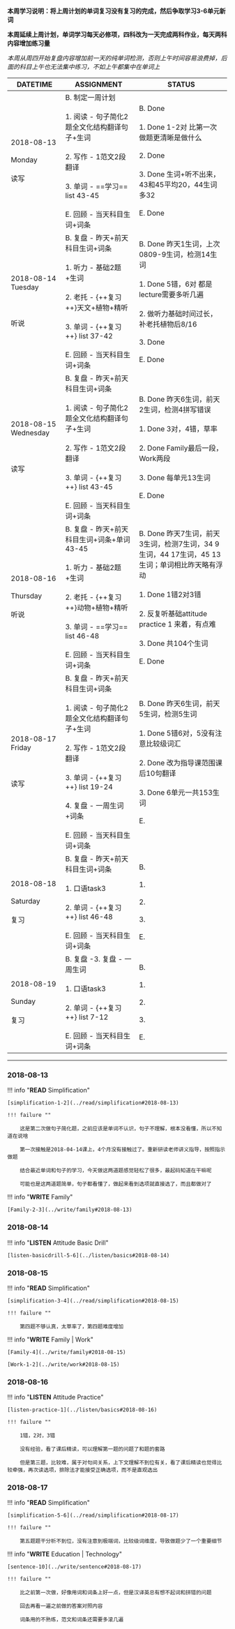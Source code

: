 **本周学习说明：将上周计划的单词复习没有复习的完成，然后争取学习3-6单元新词**

**本周延续上周计划，单词学习每天必修项，四科改为一天完成两科作业，每天两科内容增加练习量**

*本周从周四开始复盘内容增加前一天的纯单词检测，否则上午时间容易浪费掉，后面的科目上午也无法集中练习，不如上午都集中在单词上*


DATETIME |  ASSIGNMENT | STATUS
------------ | ------------- | -------------
2018-08-13 <br><br> Monday <br><br>读写 | B. 制定一周计划<br><br> 1. 阅读 - 句子简化2题全文化结构翻译句子+生词<br><br>2. 写作 - 1范文2段翻译<br><br>3. 单词 - ==学习== list 43-45 <br><br>E. 回顾 - 当天科目生词+词条 | B. Done<br><br>1. Done 1-2对 比第一次做题更清晰是做什么<br><br>2. Done<br><br>3. Done 生词+听不出来，43和45平均20，44生词多32<br><br>E. Done
2018-08-14 Tuesday <br><br> <br><br>听说 | B. 复盘 - 昨天+前天科目生词+词条<br><br>1. 听力 - 基础2题+生词<br><br> 2. 老托 - {++复习++}天文+植物+精听<br><br>3. 单词 - {++复习++} list 37-42 <br><br>E. 回顾 - 当天科目生词+词条 | B. Done 昨天1生词，上次0809-9生词，检测14生词<br><br>1. Done 5错，6对 都是lecture需要多听几遍<br><br>2. 做听力基础时间过长，补老托植物后8/16<br><br>3. Done<br><br>E. Done
2018-08-15 Wednesday <br><br> <br><br>读写 | B. 复盘 - 昨天+前天科目生词+词条<br><br>1. 阅读 - 句子简化2题全文化结构翻译句子+生词<br><br>2. 写作 - 1范文2段翻译<br><br>3. 单词 - {++复习++} list 43-45 <br><br>E. 回顾 - 当天科目生词+词条 | B. Done 昨天6生词，前天2生词，检测4拼写错误<br><br>1. Done 3对，4错，草率<br><br>2. Done Family最后一段，Work两段<br><br>3. Done 每单元13生词<br><br>E. Done
2018-08-16 <br><br> Thursday <br><br>听说  | B. 复盘 - 昨天+前天科目生词+词条+单词43-45<br><br>1. 听力 - 基础2题+生词<br><br> 2. 老托 - {++复习++}动物+植物+精听<br><br>3. 单词 - ==学习== list 46-48 <br><br>E. 回顾 - 当天科目生词+词条 | B. Done 昨天7生词，前天3生词，检测7生词，34 9生词，44 17生词，45 13生词；单词相比昨天略有浮动<br><br>1. Done 1错2对3错<br><br>2. 反复听基础attitude practice 1 来着，有点难<br><br>3. Done 共104个生词<br><br>E. Done
2018-08-17 Friday <br><br> <br><br>读写 | B. 复盘 - 昨天+前天科目生词+词条<br><br>1. 阅读 - 句子简化2题全文化结构翻译句子+生词<br><br>2. 写作 - 1范文2段翻译<br><br>3. 单词 - {++复习++} list 19-24<br><br>4. 复盘 - 一周生词+词条<br><br>E. 回顾 - 当天科目生词+词条 | B. Done 昨天6生词，前天5生词，检测5生词<br><br>1. Done 5错6对，5没有注意比较级词汇<br><br>2. Done 改为指导课范围课后10句翻译<br><br>3. Done 6单元一共153生词<br><br>E.
2018-08-18 <br><br> Saturday <br><br>复习 | B. 复盘 - 昨天+前天科目生词+词条 <br><br>1. 口语task3<br><br>2. 单词 - {++复习++} list 46-48 <br><br>E. 回顾 - 当天科目生词+词条 | B. <br><br>1. <br><br>2. <br><br>3. <br><br>E.
2018-08-19 <br><br> Sunday<br><br>复习  | B. 复盘 -3. 复盘 - 一周生词<br><br>1. 口语task3<br><br>2. 单词 - {++复习++} list 7-12 <br><br>E. 回顾 - 当天科目生词+词条 | B. <br><br>1. <br><br>2. <br><br>3. <br><br>E.


----
    
### 2018-08-13

!!! info "**READ** Simplification"
    
    [simplification-1-2](../read/simplification#2018-08-13)
    
    !!! failure ""
        
        这是第二次做句子简化题，之前应该是单词不认识，句子不理解，根本没看懂，所以不知道在说啥
        
        第一次接触是2018-04-14课上，4个月没有接触过了。重新研读老师讲义指导，按照指示做题
        
        结合最近单词和句子的学习，今天做这两道题感觉轻松了很多，最起码知道在干嘛呢
        
        可能也是这两道题简单，句子都看懂了，做起来看到选项就直接选了，而且都做对了
    
!!! info "**WRITE** Family"
    
    [Family-2-3](../write/family#2018-08-13)
    
### 2018-08-14
        
!!! info "**LISTEN** Attitude Basic Drill"
    
    [listen-basicdrill-5-6](../listen/basics#2018-08-14)
    
### 2018-08-15

!!! info "**READ** Simplification"
    
    [simplification-3-4](../read/simplification#2018-08-15)
    
    !!! failure ""
    
        第四题不够认真，太草率了，第四题难度增加
        
!!! info "**WRITE** Family | Work"
    
    [Family-4](../write/family#2018-08-15)
    
    [Work-1-2](../write/work#2018-08-15)
    
### 2018-08-16
        
!!! info "**LISTEN** Attitude Practice"
    
    [listen-practice-1](../listen/basics#2018-08-16)

    !!! failure ""
        
        1错，2对，3错
        
        没有经验，看了课后精读，可以理解第一题的问题了和题的套路
        
        但是第三题，比较难，属于对句间关系，上下文理解不到位有关，看了课后精读也觉得比较牵强，再次读选项，排除法才能接受正确选项，而不是直观选出
        
### 2018-08-17

!!! info "**READ** Simplification"
    
    [simplification-5-6](../read/simplification#2018-08-17)
    
    !!! failure ""
    
        第五题题干分析不到位，没有注意到极端词，比较级词维度，导致做题少了一个重要细节
        
!!! info "**WRITE** Education | Technology"

    [sentence-10](../write/sentence#2018-08-17)
    
    !!! failure ""
    
        比之前第一次做，好像用词和词条上好一点，但是汉译英总有想不起词和拼错的问题
        
        回去再看一遍之前做的答案对照内容
        
        词条用的不熟练，范文和词条还需要多滚几遍